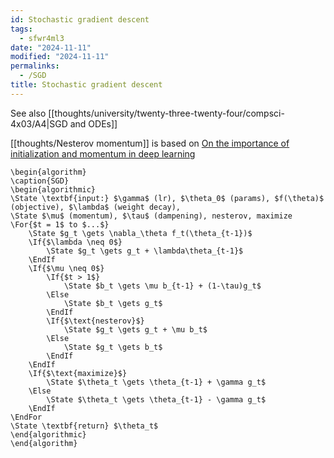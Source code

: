 ```yaml
---
id: Stochastic gradient descent
tags:
  - sfwr4ml3
date: "2024-11-11"
modified: "2024-11-11"
permalinks:
  - /SGD
title: Stochastic gradient descent
---
```


See also [[thoughts/university/twenty-three-twenty-four/compsci-4x03/A4|SGD and ODEs]]

[[thoughts/Nesterov momentum]] is based on [On the importance of initialization and momentum in deep learning](http://www.cs.toronto.edu/%7Ehinton/absps/momentum.pdf)

```pseudo
\begin{algorithm}
\caption{SGD}
\begin{algorithmic}
\State \textbf{input:} $\gamma$ (lr), $\theta_0$ (params), $f(\theta)$ (objective), $\lambda$ (weight decay),
\State $\mu$ (momentum), $\tau$ (dampening), nesterov, maximize
\For{$t = 1$ to $...$}
    \State $g_t \gets \nabla_\theta f_t(\theta_{t-1})$
    \If{$\lambda \neq 0$}
        \State $g_t \gets g_t + \lambda\theta_{t-1}$
    \EndIf
    \If{$\mu \neq 0$}
        \If{$t > 1$}
            \State $b_t \gets \mu b_{t-1} + (1-\tau)g_t$
        \Else
            \State $b_t \gets g_t$
        \EndIf
        \If{$\text{nesterov}$}
            \State $g_t \gets g_t + \mu b_t$
        \Else
            \State $g_t \gets b_t$
        \EndIf
    \EndIf
    \If{$\text{maximize}$}
        \State $\theta_t \gets \theta_{t-1} + \gamma g_t$
    \Else
        \State $\theta_t \gets \theta_{t-1} - \gamma g_t$
    \EndIf
\EndFor
\State \textbf{return} $\theta_t$
\end{algorithmic}
\end{algorithm}
```

